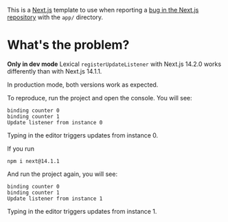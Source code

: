 This is a [Next.js](https://nextjs.org/) template to use when reporting a [bug in the Next.js repository](https://github.com/vercel/next.js/issues) with the `app/` directory.

# What's the problem?

**Only in dev mode** Lexical `registerUpdateListener` with Next.js 14.2.0 works differently than with Next.js 14.1.1. 

In production mode, both versions work as expected.

To reproduce, run the project and open the console. You will see:

```
binding counter 0
binding counter 1
Update listener from instance 0
```
Typing in the editor triggers updates from instance 0.

If you run 

```
npm i next@14.1.1
```

And run the project again, you will see:

```
binding counter 0
binding counter 1
Update listener from instance 1
```
Typing in the editor triggers updates from instance 1.
